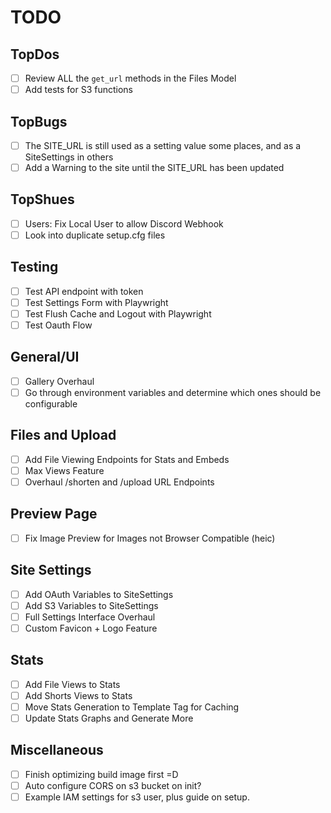 # TODO

## TopDos

-   [ ] Review ALL the `get_url` methods in the Files Model
-   [ ] Add tests for S3 functions

## TopBugs

-   [ ] The SITE_URL is still used as a setting value some places, and as a SiteSettings in others
-   [ ] Add a Warning to the site until the SITE_URL has been updated

## TopShues

-   [ ] Users: Fix Local User to allow Discord Webhook
-   [ ] Look into duplicate setup.cfg files

## Testing

-   [ ] Test API endpoint with token
-   [ ] Test Settings Form with Playwright
-   [ ] Test Flush Cache and Logout with Playwright
-   [ ] Test Oauth Flow

## General/UI

-   [ ] Gallery Overhaul
-   [ ] Go through environment variables and determine which ones should be configurable

## Files and Upload

-   [ ] Add File Viewing Endpoints for Stats and Embeds
-   [ ] Max Views Feature
-   [ ] Overhaul /shorten and /upload URL Endpoints

## Preview Page

-   [ ] Fix Image Preview for Images not Browser Compatible (heic)

## Site Settings

-   [ ] Add OAuth Variables to SiteSettings
-   [ ] Add S3 Variables to SiteSettings
-   [ ] Full Settings Interface Overhaul
-   [ ] Custom Favicon + Logo Feature

## Stats

-   [ ] Add File Views to Stats
-   [ ] Add Shorts Views to Stats
-   [ ] Move Stats Generation to Template Tag for Caching
-   [ ] Update Stats Graphs and Generate More

## Miscellaneous

-   [ ] Finish optimizing build image first =D
-   [ ] Auto configure CORS on s3 bucket on init?
-   [ ] Example IAM settings for s3 user, plus guide on setup.
